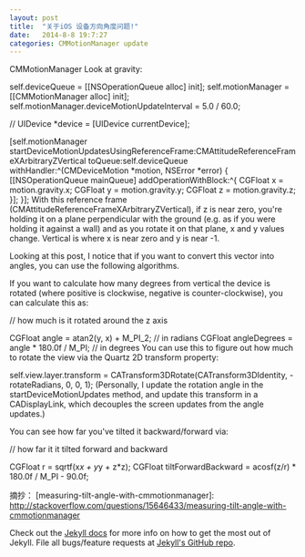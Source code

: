 ```yaml
---
layout: post
title:  "关于iOS 设备方向角度问题!"
date:   2014-8-8 19:7:27
categories: CMMotionManager update
---
```


CMMotionManager
Look at gravity:

self.deviceQueue = [[NSOperationQueue alloc] init];
self.motionManager = [[CMMotionManager alloc] init];
self.motionManager.deviceMotionUpdateInterval = 5.0 / 60.0;

// UIDevice *device = [UIDevice currentDevice];

[self.motionManager startDeviceMotionUpdatesUsingReferenceFrame:CMAttitudeReferenceFrameXArbitraryZVertical
                                                        toQueue:self.deviceQueue
                                                    withHandler:^(CMDeviceMotion *motion, NSError *error)
{
    [[NSOperationQueue mainQueue] addOperationWithBlock:^{
        CGFloat x = motion.gravity.x;
        CGFloat y = motion.gravity.y;
        CGFloat z = motion.gravity.z;
    }];
}];
With this reference frame (CMAttitudeReferenceFrameXArbitraryZVertical), if z is near zero, you're holding it on a plane perpendicular with the ground (e.g. as if you were holding it against a wall) and as you rotate it on that plane, x and y values change. Vertical is where x is near zero and y is near -1.

Looking at this post, I notice that if you want to convert this vector into angles, you can use the following algorithms.

If you want to calculate how many degrees from vertical the device is rotated (where positive is clockwise, negative is counter-clockwise), you can calculate this as:

// how much is it rotated around the z axis

CGFloat angle = atan2(y, x) + M_PI_2;           // in radians
CGFloat angleDegrees = angle * 180.0f / M_PI;   // in degrees
You can use this to figure out how much to rotate the view via the Quartz 2D transform property:

self.view.layer.transform = CATransform3DRotate(CATransform3DIdentity, -rotateRadians, 0, 0, 1);
(Personally, I update the rotation angle in the startDeviceMotionUpdates method, and update this transform in a CADisplayLink, which decouples the screen updates from the angle updates.)

You can see how far you've tilted it backward/forward via:

// how far it it tilted forward and backward

CGFloat r = sqrtf(x*x + y*y + z*z);
CGFloat tiltForwardBackward = acosf(z/r) * 180.0f / M_PI - 90.0f;

摘抄：
[measuring-tilt-angle-with-cmmotionmanager]:    http://stackoverflow.com/questions/15646433/measuring-tilt-angle-with-cmmotionmanager

Check out the [Jekyll docs][jekyll] for more info on how to get the most out of Jekyll. File all bugs/feature requests at [Jekyll's GitHub repo][jekyll-gh].

[jekyll-gh]: https://github.com/jekyll/jekyll
[jekyll]:    http://jekyllrb.com
